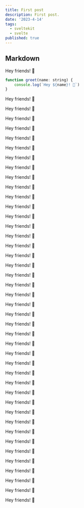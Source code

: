 ```yaml
---
title: First post
description: First post.
date: '2023-4-14'
tags:
  - sveltekit
  - svelte
published: true
---
```


## Markdown

Hey friends! 👋

```js
function greet(name: string) {
	console.log(`Hey ${name}! 👋`)
}

```
Hey friends! 👋

Hey friends! 👋

Hey friends! 👋

Hey friends! 👋

Hey friends! 👋

Hey friends! 👋

Hey friends! 👋

Hey friends! 👋

Hey friends! 👋

Hey friends! 👋

Hey friends! 👋

Hey friends! 👋

Hey friends! 👋

Hey friends! 👋

Hey friends! 👋

Hey friends! 👋

Hey friends! 👋

Hey friends! 👋

Hey friends! 👋

Hey friends! 👋

Hey friends! 👋

Hey friends! 👋

Hey friends! 👋

Hey friends! 👋

Hey friends! 👋

Hey friends! 👋

Hey friends! 👋

Hey friends! 👋

Hey friends! 👋

Hey friends! 👋

Hey friends! 👋

Hey friends! 👋

Hey friends! 👋

Hey friends! 👋

Hey friends! 👋

Hey friends! 👋

Hey friends! 👋

Hey friends! 👋

Hey friends! 👋

Hey friends! 👋

Hey friends! 👋

Hey friends! 👋
